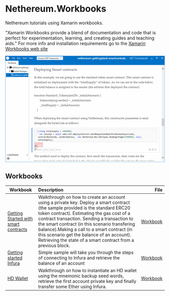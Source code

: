 # Nethereum.Workbooks
Nethereum tutorials using Xamarin workbooks.

"Xamarin Workbooks provide a blend of documentation and code that is perfect for experimentation, learning, and creating guides and teaching aids." For more info and installation requirements go to the [Xamarin Workbooks web site]( https://developer.xamarin.com/guides/cross-platform/workbooks/)

![Workbook sample](screenshots/deploymentSample.gif)

## Workbooks

| Workbook      | Description   | File  |
| ------------- |:-------------| -----:|
| [Getting Started with smart contracts](nethereum-gettingstard-smartcontrats) | Walkthrough on how to create an account using a private key. Deploy a smart contract (the sample provided is the standard ERC20 token contract). Estimating the gas cost of a contract transaction. Sending a transaction to the smart contract (in this scenario transfering balance).Making a call to a smart contract (in this scenario get the balance of an account). Retrieving the state of a smart contract from a previous block. | [Workbook](nethereum-gettingstard-smartcontrats.workbook)|
| [Getting started Infura](nethereum-gettingstarted-infura)|Simple sample will take you through the steps of connecting to Infura and retrieve the balance of an account| [Workbook](nethereum-gettingstarted-infura.workbook)|
|[HD Wallet](nethereum-hdwallet-infura-transfer.workbook)|Walkthrough on how to instantiate an HD wallet using the mnemonic backup seed words, retrieve the first account private key and finally transfer some Ether using Infura.|[Workbook](nethereum-hdwallet-infura-transfer.workbook)|
